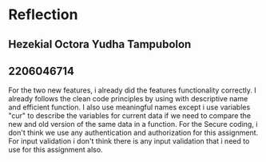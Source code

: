 # Reflection

## Hezekial Octora Yudha Tampubolon
## 2206046714

For the two new features, i already did the features functionality correctly. I already follows the clean code principles by using with descriptive name and efficient function. I also use meaningful names except i use variables "cur" to describe the variables for current data if we need to compare the new and old version of the same data in a function. For the Secure coding, i don't think we use any authentication and authorization for this assignment. For input validation i don't think there is any input validation that i need to use for this assignment also.
